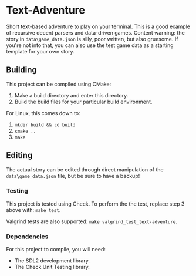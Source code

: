 # Text-Adventure
Short text-based adventure to play on your terminal. This is a good example of recursive decent parsers and data-driven games.
Content warning: the story in `data\game_data.json` is silly, poor written, but also gruesome. If you're not into that, you can
also use the test game data as a starting template for your own story.

## Building
This project can be compiled using CMake:
1. Make a build directory and enter this directory.
2. Build the build files for your particular build environment.

For Linux, this comes down to:
1. `mkdir build && cd build`
2. `cmake ..`
3. `make`

## Editing
The actual story can be edited through direct manipulation of the `data\game_data.json` file, but be sure to have a backup!

### Testing
This project is tested using Check. To perform the the test, replace step 3 above with: `make test`.

Valgrind tests are also supported: `make valgrind_test_text-adventure`.

### Dependencies
For this project to compile, you will need:
- The SDL2 development library.
- The Check Unit Testing library.
